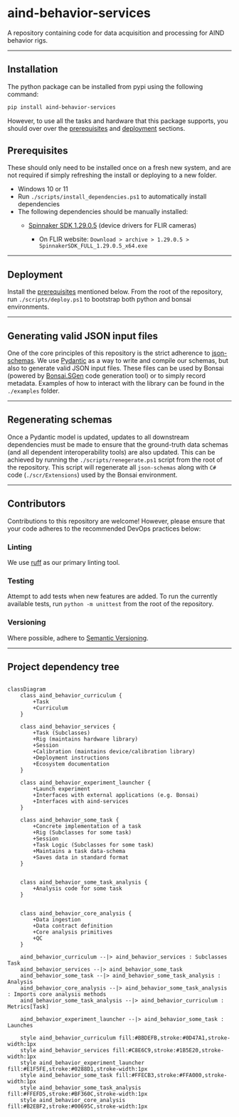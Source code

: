 # aind-behavior-services

A repository containing code for data acquisition and processing for AIND behavior rigs.

---

## Installation

The python package can be installed from pypi using the following command:

```bash
pip install aind-behavior-services
```

However, to use all the tasks and hardware that this package supports, you should over over the [prerequisites](#prerequisites) and [deployment](#deployment) sections.

## Prerequisites

These should only need to be installed once on a fresh new system, and are not required if simply refreshing the install or deploying to a new folder.

- Windows 10 or 11
- Run `./scripts/install_dependencies.ps1` to automatically install dependencies
- The following dependencies should be manually installed:
  - [Spinnaker SDK 1.29.0.5](https://www.flir.co.uk/support/products/spinnaker-sdk/#Downloads) (device drivers for FLIR cameras)

    - On FLIR website: `Download > archive > 1.29.0.5 > SpinnakerSDK_FULL_1.29.0.5_x64.exe`

---

## Deployment

Install the [prerequisites](#prerequisites) mentioned below.
From the root of the repository, run `./scripts/deploy.ps1` to bootstrap both python and bonsai environments.

---

## Generating valid JSON input files

One of the core principles of this repository is the strict adherence to [json-schemas](https://json-schema.org/). We use [Pydantic](https://pydantic.dev/) as a way to write and compile our schemas, but also to generate valid JSON input files. These files can be used by Bonsai (powered by [Bonsai.SGen](https://github.com/bonsai-rx/sgen) code generation tool) or to simply record metadata. Examples of how to interact with the library can be found in the `./examples` folder.

---

## Regenerating schemas

Once a Pydantic model is updated, updates to all downstream dependencies must be made to ensure that the ground-truth data schemas (and all dependent interoperability tools) are also updated. This can be achieved by running the `./scripts/renegerate.ps1` script from the root of the repository.
This script will regenerate all `json-schemas` along with `C#` code (`./scr/Extensions`) used by the Bonsai environment.

---

## Contributors

Contributions to this repository are welcome! However, please ensure that your code adheres to the recommended DevOps practices below:

### Linting

We use [ruff](https://docs.astral.sh/ruff/) as our primary linting tool.

### Testing

Attempt to add tests when new features are added.
To run the currently available tests, run `python -m unittest` from the root of the repository.

### Versioning

Where possible, adhere to [Semantic Versioning](https://semver.org/).

---

## Project dependency tree

```mermaid

classDiagram
    class aind_behavior_curriculum {
        +Task
        +Curriculum
    }

    class aind_behavior_services {
        +Task (Subclasses)
        +Rig (maintains hardware library)
        +Session
        +Calibration (maintains device/calibration library)
        +Deployment instructions
        +Ecosystem documentation
    }

    class aind_behavior_experiment_launcher {
        +Launch experiment
        +Interfaces with external applications (e.g. Bonsai)
        +Interfaces with aind-services
    }

    class aind_behavior_some_task {
        +Concrete implementation of a task
        +Rig (Subclasses for some task)
        +Session
        +Task Logic (Subclasses for some task)
        +Maintains a task data-schema
        +Saves data in standard format
    }


    class aind_behavior_some_task_analysis {
        +Analysis code for some task
    }


    class aind_behavior_core_analysis {
        +Data ingestion
        +Data contract definition
        +Core analysis primitives
        +QC
    }

    aind_behavior_curriculum --|> aind_behavior_services : Subclasses Task
    aind_behavior_services --|> aind_behavior_some_task 
    aind_behavior_some_task --|> aind_behavior_some_task_analysis : Analysis
    aind_behavior_core_analysis --|> aind_behavior_some_task_analysis : Imports core analysis methods
    aind_behavior_some_task_analysis --|> aind_behavior_curriculum : Metrics[Task]
    
    aind_behavior_experiment_launcher --|> aind_behavior_some_task : Launches

    style aind_behavior_curriculum fill:#BBDEFB,stroke:#0D47A1,stroke-width:1px
    style aind_behavior_services fill:#C8E6C9,stroke:#1B5E20,stroke-width:1px
    style aind_behavior_experiment_launcher fill:#E1F5FE,stroke:#0288D1,stroke-width:1px
    style aind_behavior_some_task fill:#FFECB3,stroke:#FFA000,stroke-width:1px
    style aind_behavior_some_task_analysis fill:#FFEFD5,stroke:#BF360C,stroke-width:1px
    style aind_behavior_core_analysis fill:#B2EBF2,stroke:#00695C,stroke-width:1px

```